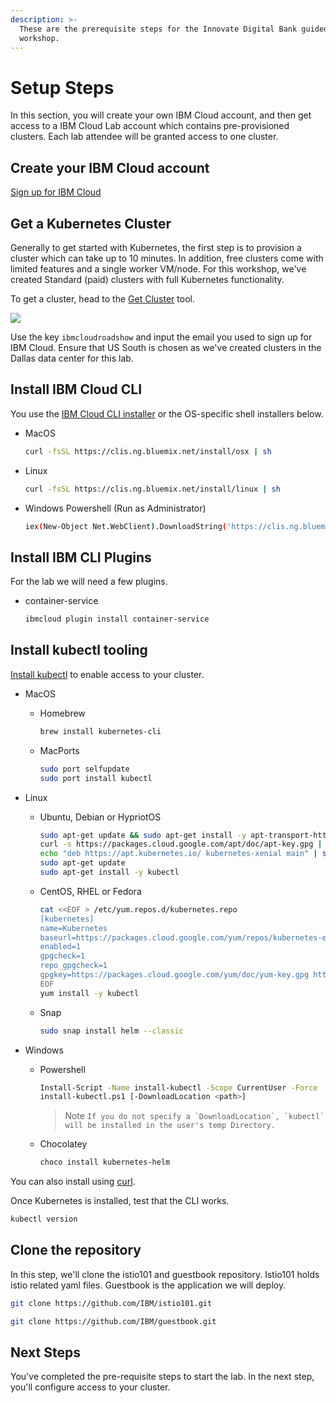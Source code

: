 ```yaml
---
description: >-
  These are the prerequisite steps for the Innovate Digital Bank guided
  workshop.
---
```


# Setup Steps

In this section, you will create your own IBM Cloud account, and then get access to a IBM Cloud Lab account which contains pre-provisioned clusters. Each lab attendee will be granted access to one cluster.

## Create your IBM Cloud account

[Sign up for IBM Cloud](https://ibm.biz/Bd2Gpd)

## Get a Kubernetes Cluster

Generally to get started with Kubernetes, the first step is to provision a cluster which can take up to 10 minutes. In addition, free clusters come with limited features and a single worker VM/node. For this workshop, we've created Standard \(paid\) clusters with full Kubernetes functionality.

To get a cluster, head to the [Get Cluster](https://get-cluster.mybluemix.net/) tool.

![](https://github.com/moficodes/istio101/tree/287839800ef9645b7134078650fe3644c04d1128/gitbook/.gitbook/assets/grantcluster.png)

Use the key `ibmcloudroadshow` and input the email you used to sign up for IBM Cloud. Ensure that US South is chosen as we've created clusters in the Dallas data center for this lab.

## Install IBM Cloud CLI

You use the [IBM Cloud CLI installer](https://console.bluemix.net/docs/cli/reference/ibmcloud/download_cli.html#install_use) or the OS-specific shell installers below.

* MacOS

  ```bash
  curl -fsSL https://clis.ng.bluemix.net/install/osx | sh
  ```

* Linux

  ```bash
  curl -fsSL https://clis.ng.bluemix.net/install/linux | sh
  ```

* Windows Powershell \(Run as Administrator\)

  ```bash
  iex(New-Object Net.WebClient).DownloadString('https://clis.ng.bluemix.net/install/powershell')
  ```

## Install IBM CLI Plugins

For the lab we will need a few plugins.

* container-service

  ```bash
  ibmcloud plugin install container-service
  ```

## Install kubectl tooling

[Install kubectl](https://kubernetes.io/docs/tasks/tools/install-kubectl/) to enable access to your cluster.

* MacOS
  * Homebrew

    ```bash
    brew install kubernetes-cli
    ```

  * MacPorts

    ```bash
    sudo port selfupdate
    sudo port install kubectl
    ```
* Linux
  * Ubuntu, Debian or HypriotOS

    ```bash
    sudo apt-get update && sudo apt-get install -y apt-transport-https
    curl -s https://packages.cloud.google.com/apt/doc/apt-key.gpg | sudo apt-key add -
    echo "deb https://apt.kubernetes.io/ kubernetes-xenial main" | sudo tee -a /etc/apt/sources.list.d/kubernetes.list
    sudo apt-get update
    sudo apt-get install -y kubectl
    ```

  * CentOS, RHEL or Fedora

    ```bash
    cat <<EOF > /etc/yum.repos.d/kubernetes.repo
    [kubernetes]
    name=Kubernetes
    baseurl=https://packages.cloud.google.com/yum/repos/kubernetes-el7-x86_64
    enabled=1
    gpgcheck=1
    repo_gpgcheck=1
    gpgkey=https://packages.cloud.google.com/yum/doc/yum-key.gpg https://packages.cloud.google.com/yum/doc/rpm-package-key.gpg
    EOF
    yum install -y kubectl
    ```

  * Snap

    ```bash
    sudo snap install helm --classic
    ```
* Windows
  * Powershell

    ```bash
    Install-Script -Name install-kubectl -Scope CurrentUser -Force
    install-kubectl.ps1 [-DownloadLocation <path>]
    ```

    > Note ``If you do not specify a `DownloadLocation`, `kubectl` will be installed in the user's temp Directory.``

  * Chocolatey

    ```bash
    choco install kubernetes-helm
    ```

You can also install using [curl](https://kubernetes.io/docs/tasks/tools/install-kubectl/#install-kubectl-binary-using-curl).

Once Kubernetes is installed, test that the CLI works.

```bash
kubectl version
```

## Clone the repository

In this step, we'll clone the istio101 and guestbook repository. Istio101 holds istio related yaml files. Guestbook is the application we will deploy.

```bash
git clone https://github.com/IBM/istio101.git
```

```bash
git clone https://github.com/IBM/guestbook.git
```

## Next Steps

You've completed the pre-requisite steps to start the lab. In the next step, you'll configure access to your cluster.

